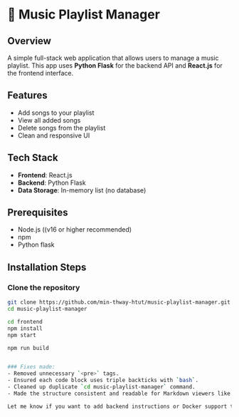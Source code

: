# 🎵 Music Playlist Manager

## Overview

A simple full-stack web application that allows users to manage a music playlist. This app uses **Python Flask** for the backend API and **React.js** for the frontend interface.


##  Features


- Add songs to your playlist
- View all added songs
- Delete songs from the playlist
- Clean and responsive UI

## Tech Stack

- **Frontend**: React.js
- **Backend**: Python Flask
- **Data Storage**: In-memory list (no database)

## Prerequisites
- Node.js ((v16 or higher recommended)
- npm
- Python flask

 ## Installation Steps

### Clone the repository

```bash
git clone https://github.com/min-thway-htut/music-playlist-manager.git
cd music-playlist-manager

cd frontend
npm install
npm start

npm run build


### Fixes made:
- Removed unnecessary `<pre>` tags.
- Ensured each code block uses triple backticks with `bash`.
- Cleaned up duplicate `cd music-playlist-manager` command.
- Made the structure consistent and readable for Markdown viewers like GitHub.

Let me know if you want to add backend instructions or Docker support too.


